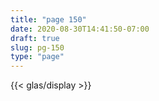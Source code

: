 ```yaml
---
title: "page 150"
date: 2020-08-30T14:41:50-07:00
draft: true
slug: pg-150
type: "page"
---
```



{{< glas/display >}}

